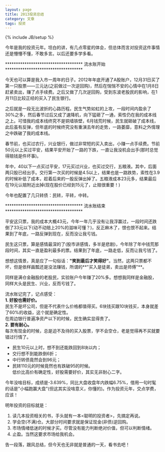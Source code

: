 ```yaml
---
layout: page    
title: 2013投资总结
category: 文章    
tags: 投资   
---
```


{% include JB/setup %}

今年是我的投资元年。坦白的讲，有几点零星的体会，但总体而言对投资这件事情还是懵懵不懂，不敢多言。以后还要多学多看。


************************************ 流水账开始 ************************************
 
今天也可以算是我入市一周年的日子。2012年年底开通了A股账户，12月31日买了第一只股票——三元达(之前做过一次逆回购)，然后在惴惴不安的心情中在1月8日赶紧卖出，赚了点手续费。之后又做了几次逆回购，受到东波老股民的影响，在1月11日比较正经的买入了民生银行。

之后就是一段无比波折的心路历程。民生气势如虹的上攻，一段时间内盈余了30%之多，然后春节过后又成了速降机，向下猛砸了一通，索性仍在我的成本线之上。可惜我的成本线终究不是铜墙铁壁，6月钱荒时候，民生就砸破了成本线，此后虽有反弹，但年底的时候终究没有重演去年的走势，一路萎靡，意料之外情理之中跌破了我的成本线。

春节前，也买过农行，兴业银行，做过非常短的买入卖出，小赚一点手续费。节前50元以上买过平安，结果平安开始了一路的下跌，一直让我没机会出手(那时总觉得赔钱是件坏事)。

年中，40以下一点买过平安，17元买过兴业，也买过交行，五粮液。其中，后面两只股已经出手。交行第一次买的时候是4.5以上，结果也是一路跌势，索性在3.9的时候补低了成本，趁着后来的一股反弹出掉了。五粮液成本23元多，结果最后在19元认赔附近出掉(现在股价已经到15元了，止赔很重要！)

今年也配置了几只转债：民转，平转，中转。

************************************ 流水账结束 ************************************


平安这只票，我的成本大概43元，今年一年几乎没有让我浮赢过，一段时间还跌倒了33元以下(动不动赔上20%的滋味可懂？)，反正麻木了，恨也恨不起来。结果到了年底，一路反弹到现在，反而没让我亏钱。

民生这只票，算是感情最深的了(股市讲感情，多半是悲剧)，今年除了年中钱荒那段时间，其实一直是盈利最多的票。结果到了年底，一路走低，反而让我亏钱了。

想想这情景，真是应了一句俗话：**"笑到最后才笑得好"**。当然，这两只票都不坏，但是依样画瓢还是没法赚钱，所谓的**"买入是徒弟，卖出是师傅"**。

同样是满仓金融股的老股民，实验账户今年赚了20%多。想想我同样是金融股，同样大头是民生、兴业，反而亏钱了。

流水账记完了，记点感受：  
**1. 好股也需好价。**   
民生不是坏公司，但是不代表什么价格都值得买。6块钱买跟10块钱买，本身就差了60%的收益，这个就是确定性。  
在周边银行普遍净资产以下的时候，民生确实显得贵了。  
**2. 要有耐心。**  
每次有现金的时候，总是迫不及待的买入股票，学不会空仓，老是觉得再不买就要错过行情了。  
- 民生10元以上时，想不到还能跌回到8块以内；  
- 交行想不到能跌倒6折；  
- 中行转债竟然会到96元；  
- 民转110元的时候竟然也有跌破95的时候。   
低价比高价有确定性，好股需要好价，其实无非耐心二字。  

今年没啥目标，成绩是-3.639%，同比大盘收盘年内跌幅6.75%，借用一句时髦的话是"小幅跑赢大盘"(但这其实没啥意义，你懂的)。作为投资元年，交点学费，应该！

明年投资的目标就是：     
1. 读几本投资相关的书，手头就有一本<聪明的投资者>，先搞定再说。   
2. 学会空(不满)仓。大部分时间要求就是保证现金(非债)逆回购。   
3. 市场情绪低迷的时候才买。尽管没有能力判断绝对价值，但可以判断情绪。   
4. 止盈。当然这要求市场给我机会。   

告一段落，跟风总结，但今天也无非就是普通的一天，看书去吧！



